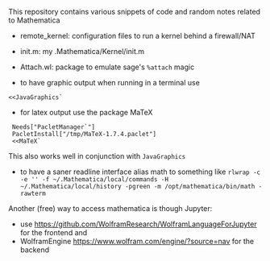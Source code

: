 This repository contains various snippets of code and random notes related to Mathematica

* remote_kernel: configuration files to run a kernel behind a firewall/NAT

* init.m: my .Mathematica/Kernel/init.m

* Attach.wl: package to emulate sage's `%attach` magic

* to have graphic output when running in a terminal use 
```
<<JavaGraphics`
```

* for latex output use the package MaTeX
```
 Needs["PacletManager`"]
 PacletInstall["/tmp/MaTeX-1.7.4.paclet"]
 <<MaTeX`
```
This also works well in conjunction with `JavaGraphics`

* to have a saner readline interface alias math to something like `rlwrap -c -e
  '' -f ~/.Mathematica/local/commands -H ~/.Mathematica/local/history -pgreen -m
  /opt/mathematica/bin/math -rawterm`

Another (free) way to access mathematica is though Jupyter:
* use https://github.com/WolframResearch/WolframLanguageForJupyter for the frontend
and
* WolframEngine https://www.wolfram.com/engine/?source=nav for the backend
